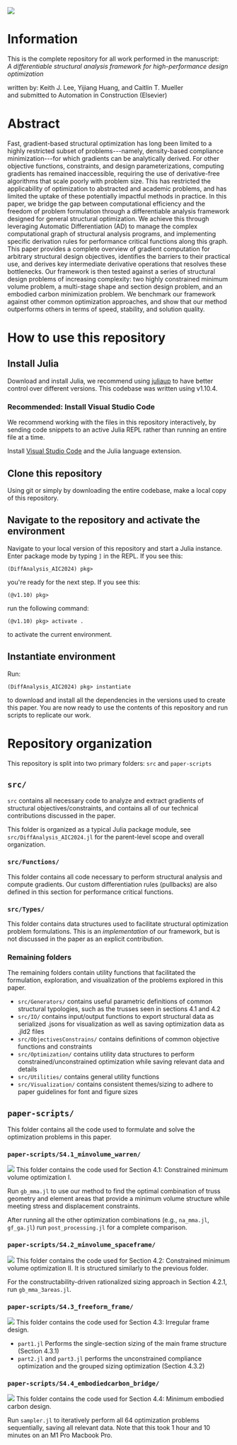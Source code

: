 ![](readme_figures/abstract.png)

# Information
This is the complete repository for all work performed in the manuscript:  
*A differentiable structural analysis framework for high-performance design optimization*  

written by: Keith J. Lee, Yijiang Huang, and Caitlin T. Mueller  
and submitted to Automation in Construction (Elsevier)

# Abstract
Fast, gradient-based structural optimization has long been limited to a highly restricted subset of problems---namely, density-based compliance minimization---for which gradients can be analytically derived. 
For other objective functions, constraints, and design parameterizations, computing gradients has remained inaccessible, requiring the use of derivative-free algorithms that scale poorly with problem size.
This has restricted the applicability of optimization to abstracted and academic problems, and has limited the uptake of these potentially impactful methods in practice.
In this paper, we bridge the gap between computational efficiency and the freedom of problem formulation through a differentiable analysis framework designed for general structural optimization.
We achieve this through leveraging Automatic Differentiation (AD) to manage the complex computational graph of structural analysis programs, and implementing specific derivation rules for performance critical functions along this graph.
This paper provides a complete overview of gradient computation for arbitrary structural design objectives, identifies the barriers to their practical use, and derives key intermediate derivative operations that resolves these bottlenecks.
Our framework is then tested against a series of structural design problems of increasing complexity: two highly constrained minimum volume problem, a multi-stage shape and section design problem, and an embodied carbon minimization problem.
We benchmark our framework against other common optimization approaches, and show that our method outperforms others in terms of speed, stability, and solution quality.

# How to use this repository
## Install Julia
Download and install Julia, we recommend using [juliaup](https://github.com/JuliaLang/juliaup) to have better control over different versions. This codebase was written using v1.10.4.

### Recommended: Install Visual Studio Code
We recommend working with the files in this repository interactively, by sending code snippets to an active Julia REPL rather than running an entire file at a time.

Install [Visual Studio Code](https://code.visualstudio.com/) and the Julia language extension.

## Clone this repository
Using git or simply by downloading the entire codebase, make a local copy of this repository.

## Navigate to the repository and activate the environment
Navigate to your local version of this repository and start a Julia instance.  
Enter package mode by typing `]` in the REPL. If you see this:
```julia-repl
(DiffAnalysis_AIC2024) pkg>
```
you're ready for the next step. If you see this:
```julia-repl
(@v1.10) pkg>
```
run the following command:
```julia-repl
(@v1.10) pkg> activate .
```
to activate the current environment.

## Instantiate environment
Run:
```julia-repl
(DiffAnalysis_AIC2024) pkg> instantiate
```
to download and install all the dependencies in the versions used to create this paper. You are now ready to use the contents of this repository and run scripts to replicate our work.

# Repository organization
This repository is split into two primary folders: `src` and `paper-scripts`

## `src/`
`src` contains all necessary code to analyze and extract gradients of structural objectives/constraints, and contains all of our technical contributions discussed in the paper.

This folder is organized as a typical Julia package module, see `src/DiffAnalysis_AIC2024.jl` for the parent-level scope and overall organization.

### `src/Functions/`
This folder contains all code necessary to perform structural analysis and compute gradients. Our custom differentiation rules (pullbacks) are also defined in this section for performance critical functions.

### `src/Types/`
This folder contains data structures used to facilitate structural optimization problem formulations. This is an *implementation* of our framework, but is not discussed in the paper as an explicit contribution.

### Remaining folders
The remaining folders contain utility functions that facilitated the formulation, exploration, and visualization of the problems explored in this paper.

- `src/Generators/` contains useful parametric definitions of common structural typologies, such as the trusses seen in sections 4.1 and 4.2
- `src/IO/` contains input/output functions to export structural data as serialized .jsons for visualization as well as saving optimization data as .jld2 files
- `src/ObjectivesConstrains/` contains definitions of common objective functions and constraints
- `src/Optimization/` contains utility data structures to perform constrained/unconstrained optimization while saving relevant data and details
- `src/Utilities/` contains general utility functions
- `src/Visualization/` contains consistent themes/sizing to adhere to paper guidelines for font and figure sizes

## `paper-scripts/`
This folder contains all the code used to formulate and solve the optimization problems in this paper.

### `paper-scripts/S4.1_minvolume_warren/`
![](readme_figures/warren.png)
This folder contains the code used for Section 4.1: Constrained minimum volume optimization I.

Run `gb_mma.jl` to use our method to find the optimal combination of truss geometry and element areas that provide a minimum volume structure while meeting stress and displacement constraints.

After running all the other optimization combinations (e.g., `na_mma.jl`, `gf_ga.jl`) run `post_processing.jl` for a complete comparison.

### `paper-scripts/S4.2_minvolume_spaceframe/`
![](readme_figures/spaceframe.png)
This folder contains the code used for Section 4.2: Constrained minimum volume optimization II.
It is structured similarly to the previous folder.

For the constructability-driven rationalized sizing approach in Section 4.2.1, run `gb_mma_3areas.jl`.

### `paper-scripts/S4.3_freeform_frame/`
![](readme_figures/frame.png)
This folder contains the code used for Section 4.3: Irregular frame design.

- `part1.jl` Performs the single-section sizing of the main frame structure (Section 4.3.1)
- `part2.jl` and `part3.jl` performs the unconstrained compliance optimization and the grouped sizing optimization (Section 4.3.2)


### `paper-scripts/S4.4_embodiedcarbon_bridge/`
![](readme_figures/bridge.png)
This folder contains the code used for Section 4.4: Minimum embodied carbon design.

Run `sampler.jl` to iteratively perform all 64 optimization problems sequentially, saving all relevant data.
Note that this took 1 hour and 10 minutes on an M1 Pro Macbook Pro.